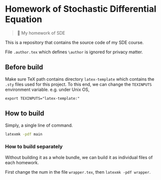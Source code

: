 # Homework of Stochastic Differential Equation

> 📖 My homework of SDE

This is a repository that contains the source code of 
my SDE course.

File `.author.tex`  which defines
`\author` is ignored for privacy matter.

## Before build

Make sure TeX path contains directory `latex-template`
which contains the `.sty` files used for this project.
To this end, we can change the `TEXINPUTS` environment
variable. e.g. under Unix OS,
```
export TEXINPUTS="latex-template:"
```

## How to build

Simply, a single line of command.
```bash
latexmk -pdf main
```

### How to build separately

Without building it as a whole bundle,
we can build it as individual files of each homework.

First change the num in the file `wrapper.tex`,
then `latexmk -pdf wrapper`.